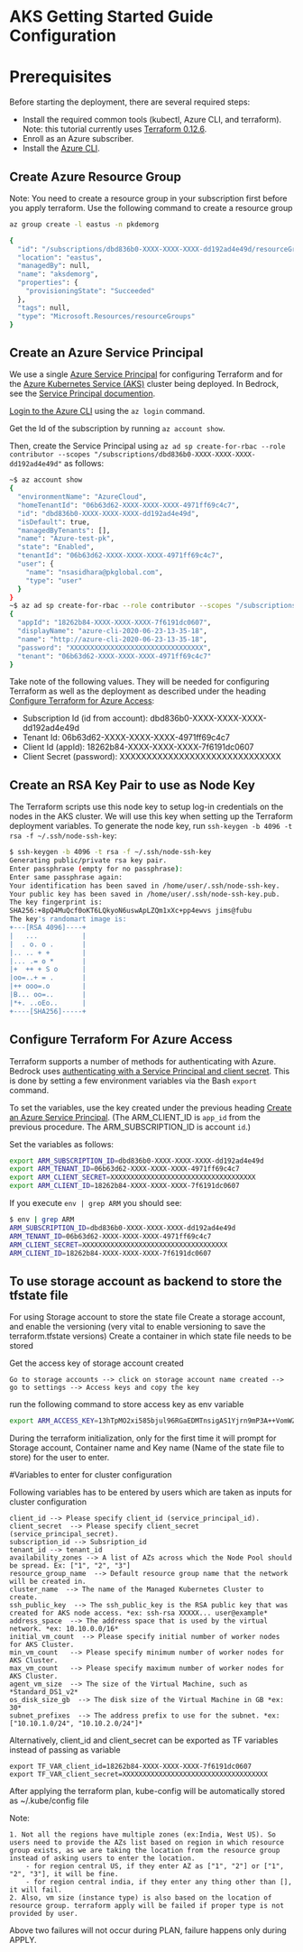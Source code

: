# AKS Getting Started Guide Configuration

# Prerequisites

Before starting the deployment, there are several required steps:

- Install the required common tools (kubectl, Azure CLI, and terraform).  Note: this tutorial currently uses [Terraform 0.12.6](https://releases.hashicorp.com/terraform/0.12.6/).
- Enroll as an Azure subscriber.
- Install the [Azure CLI](https://docs.microsoft.com/en-us/cli/azure/install-azure-cli?view=azure-cli-latest).


## Create Azure Resource Group

Note: You need to create a resource group in your subscription first before you apply terraform. Use the following command to create a resource group

```bash
az group create -l eastus -n pkdemorg

{
  "id": "/subscriptions/dbd836b0-XXXX-XXXX-XXXX-dd192ad4e49d/resourceGroups/aksdemorg",
  "location": "eastus",
  "managedBy": null,
  "name": "aksdemorg",
  "properties": {
    "provisioningState": "Succeeded"
  },
  "tags": null,
  "type": "Microsoft.Resources/resourceGroups"
}
```

## Create an Azure Service Principal

We use a single [Azure Service Principal](https://docs.microsoft.com/en-us/azure/active-directory/develop/app-objects-and-service-principals) for configuring Terraform and for the [Azure Kubernetes Service (AKS)](https://azure.microsoft.com/en-us/services/kubernetes-service/) cluster being deployed. In Bedrock, see the [Service Principal documention](https://github.com/microsoft/bedrock/tree/master/cluster/azure#create-an-azure-service-principal).

[Login to the Azure CLI](https://docs.microsoft.com/en-us/cli/azure/authenticate-azure-cli) using the `az login` command.

Get the Id of the subscription by running `az account show`.

Then, create the Service Principal using `az ad sp create-for-rbac --role contributor --scopes "/subscriptions/dbd836b0-XXXX-XXXX-XXXX-dd192ad4e49d"` as follows:

```bash
~$ az account show
{
  "environmentName": "AzureCloud",
  "homeTenantId": "06b63d62-XXXX-XXXX-XXXX-4971ff69c4c7",
  "id": "dbd836b0-XXXX-XXXX-XXXX-dd192ad4e49d",
  "isDefault": true,
  "managedByTenants": [],
  "name": "Azure-test-pk",
  "state": "Enabled",
  "tenantId": "06b63d62-XXXX-XXXX-XXXX-4971ff69c4c7",
  "user": {
    "name": "nsasidhara@pkglobal.com",
    "type": "user"
  }
}
~$ az ad sp create-for-rbac --role contributor --scopes "/subscriptions/dbd836b0-XXXX-XXXX-XXXX-dd192ad4e49d"
{
  "appId": "18262b84-XXXX-XXXX-XXXX-7f6191dc0607",
  "displayName": "azure-cli-2020-06-23-13-35-18",
  "name": "http://azure-cli-2020-06-23-13-35-18",
  "password": "XXXXXXXXXXXXXXXXXXXXXXXXXXXXXXXXX",
  "tenant": "06b63d62-XXXX-XXXX-XXXX-4971ff69c4c7"
}
```

Take note of the following values. They will be needed for configuring Terraform as well as the deployment as described under the heading [Configure Terraform for Azure Access](#configure-terraform-for-azure-access):

- Subscription Id (id from account): dbd836b0-XXXX-XXXX-XXXX-dd192ad4e49d
- Tenant Id: 06b63d62-XXXX-XXXX-XXXX-4971ff69c4c7
- Client Id (appId): 18262b84-XXXX-XXXX-XXXX-7f6191dc0607
- Client Secret (password): XXXXXXXXXXXXXXXXXXXXXXXXXXXXXX

## Create an RSA Key Pair to use as Node Key

The Terraform scripts use this node key to setup log-in credentials on the nodes in the AKS cluster. We will use this key when setting up the Terraform deployment variables. To generate the node key, run `ssh-keygen -b 4096 -t rsa -f ~/.ssh/node-ssh-key`:

```bash
$ ssh-keygen -b 4096 -t rsa -f ~/.ssh/node-ssh-key
Generating public/private rsa key pair.
Enter passphrase (empty for no passphrase):
Enter same passphrase again:
Your identification has been saved in /home/user/.ssh/node-ssh-key.
Your public key has been saved in /home/user/.ssh/node-ssh-key.pub.
The key fingerprint is:
SHA256:+8pQ4MuQcf0oKT6LQkyoN6uswApLZQm1xXc+pp4ewvs jims@fubu
The key's randomart image is:
+---[RSA 4096]----+
|   ...           |
|  . o. o .       |
|.. .. + +        |
|... .= o *       |
|+  ++ + S o      |
|oo=..+ = .       |
|++ ooo=.o        |
|B... oo=..       |
|*+. ..oEo..      |
+----[SHA256]-----+
```

## Configure Terraform For Azure Access

Terraform supports a number of methods for authenticating with Azure. Bedrock uses [authenticating with a Service Principal and client secret](https://www.terraform.io/docs/providers/azurerm/auth/service_principal_client_secret.html). This is done by setting a few environment variables via the Bash `export` command.

To set the variables, use the key created under the previous heading [Create an Azure Service Principal](#create-an-azure-service-principal). (The ARM_CLIENT_ID is `app_id` from the previous procedure. The ARM_SUBSCRIPTION_ID is account `id`.)

Set the variables as follows:

```bash
export ARM_SUBSCRIPTION_ID=dbd836b0-XXXX-XXXX-XXXX-dd192ad4e49d
export ARM_TENANT_ID=06b63d62-XXXX-XXXX-XXXX-4971ff69c4c7
export ARM_CLIENT_SECRET=XXXXXXXXXXXXXXXXXXXXXXXXXXXXXXXXXXXX
export ARM_CLIENT_ID=18262b84-XXXX-XXXX-XXXX-7f6191dc0607
```

If you execute `env | grep ARM` you should see:

```bash
$ env | grep ARM
ARM_SUBSCRIPTION_ID=dbd836b0-XXXX-XXXX-XXXX-dd192ad4e49d
ARM_TENANT_ID=06b63d62-XXXX-XXXX-XXXX-4971ff69c4c7 
ARM_CLIENT_SECRET=XXXXXXXXXXXXXXXXXXXXXXXXXXXXXXXXXXXX
ARM_CLIENT_ID=18262b84-XXXX-XXXX-XXXX-7f6191dc0607
```

## To use storage account as backend to store the tfstate file
For using Storage account to store the state file
Create a storage account, and enable the versioning (very vital to enable versioning to save the terraform.tfstate versions)
Create a container in which state file needs to be stored

Get the access key of storage account created
```
Go to storage accounts --> click on storage account name created --> go to settings --> Access keys and copy the key
```
run the following command to store access key as env variable

```bash
export ARM_ACCESS_KEY=13hTpMO2xi585bjul96RGaEDMTnsigAS1Yjrn9mP3A++VomWZpF+OJcMHN8R+TVnkj+NdA+2oYZTIIGt564rIA==

```

During the terraform initialization, only for the first time it will prompt for Storage account, Container name and Key name (Name of the state file to store) for the user to enter. 

#Variables to enter for cluster configuration

Following variables has to be entered by users which are taken as inputs for cluster configuration

```list
client_id --> Please specify client_id (service_principal_id).
client_secret  --> Please specify client_secret (service_principal_secret).
subscription_id --> Subsription_id
tenant_id --> tenant_id
availability_zones --> A list of AZs across which the Node Pool should be spread. Ex: ["1", "2", "3"]
resource_group_name  --> Default resource group name that the network will be created in.
cluster_name  --> The name of the Managed Kubernetes Cluster to create.
ssh_public_key  --> The ssh_public_key is the RSA public key that was created for AKS node access. *ex: ssh-rsa XXXXX... user@example*
address_space  --> The address space that is used by the virtual network. *ex: 10.10.0.0/16*
initial_vm_count  --> Please specify initial number of worker nodes for AKS Cluster.
min_vm_count   --> Please specify minimum number of worker nodes for AKS Cluster.
max_vm_count   --> Please specify maximum number of worker nodes for AKS Cluster.
agent_vm_size  --> The size of the Virtual Machine, such as *Standard_DS1_v2*
os_disk_size_gb  --> The disk size of the Virtual Machine in GB *ex: 30*
subnet_prefixes  --> The address prefix to use for the subnet. *ex: ["10.10.1.0/24", "10.10.2.0/24"]*
```
Alternatively, client_id and client_secret can be exported as TF variables instead of passing as variable 

```
export TF_VAR_client_id=18262b84-XXXX-XXXX-XXXX-7f6191dc0607
export TF_VAR_client_secret=XXXXXXXXXXXXXXXXXXXXXXXXXXXXXXXXXXXX
```
After applying the terraform plan, kube-config will be automatically stored as ~/.kube/config file

Note:
```
1. Not all the regions have multiple zones (ex:India, West US). So users need to provide the AZs list based on region in which resource group exists, as we are taking the location from the resource group instead of asking users to enter the location. 
    - for region central US, if they enter AZ as ["1", "2"] or ["1", "2", "3"], it will be fine.
    - for region central india, if they enter any thing other than [], it will fail.
2. Also, vm size (instance type) is also based on the location of resource group. terraform apply will be failed if proper type is not provided by user.
```
Above two failures will not occur during PLAN, failure happens only during APPLY.